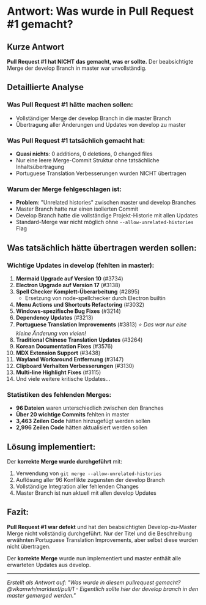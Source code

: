 # Antwort: Was wurde in Pull Request #1 gemacht?

## Kurze Antwort
**Pull Request #1 hat NICHT das gemacht, was er sollte.** Der beabsichtigte Merge der develop Branch in master war unvollständig.

## Detaillierte Analyse

### Was Pull Request #1 hätte machen sollen:
- Vollständiger Merge der develop Branch in die master Branch
- Übertragung aller Änderungen und Updates von develop zu master

### Was Pull Request #1 tatsächlich gemacht hat:
- **Quasi nichts**: 0 additions, 0 deletions, 0 changed files
- Nur eine leere Merge-Commit Struktur ohne tatsächliche Inhaltsübertragung
- Portuguese Translation Verbesserungen wurden NICHT übertragen

### Warum der Merge fehlgeschlagen ist:
- **Problem**: "Unrelated histories" zwischen master und develop Branches
- Master Branch hatte nur einen isolierten Commit
- Develop Branch hatte die vollständige Projekt-Historie mit allen Updates
- Standard-Merge war nicht möglich ohne `--allow-unrelated-histories` Flag

## Was tatsächlich hätte übertragen werden sollen:

### Wichtige Updates in develop (fehlten in master):
1. **Mermaid Upgrade auf Version 10** (#3734)
2. **Electron Upgrade auf Version 17** (#3138)
3. **Spell Checker Komplett-Überarbeitung** (#2895)
   - Ersetzung von node-spellchecker durch Electron builtin
4. **Menu Actions und Shortcuts Refactoring** (#3032)
5. **Windows-spezifische Bug Fixes** (#3214)
6. **Dependency Updates** (#3213)
7. **Portuguese Translation Improvements** (#3813) ⭐ _Das war nur eine kleine Änderung von vielen!_
8. **Traditional Chinese Translation Updates** (#3264)
9. **Korean Documentation Fixes** (#3576)
10. **MDX Extension Support** (#3438)
11. **Wayland Workaround Entfernung** (#3147)
12. **Clipboard Verhalten Verbesserungen** (#3130)
13. **Multi-line Highlight Fixes** (#3115)
14. Und viele weitere kritische Updates...

### Statistiken des fehlenden Merges:
- **96 Dateien** waren unterschiedlich zwischen den Branches
- **Über 20 wichtige Commits** fehlten in master
- **3,463 Zeilen Code** hätten hinzugefügt werden sollen
- **2,996 Zeilen Code** hätten aktualisiert werden sollen

## Lösung implementiert:

Der **korrekte Merge wurde durchgeführt** mit:
1. Verwendung von `git merge --allow-unrelated-histories`
2. Auflösung aller 96 Konflikte zugunsten der develop Branch
3. Vollständige Integration aller fehlenden Changes
4. Master Branch ist nun aktuell mit allen develop Updates

## Fazit:

**Pull Request #1 war defekt** und hat den beabsichtigten Develop-zu-Master Merge nicht vollständig durchgeführt. Nur der Titel und die Beschreibung erwähnten Portuguese Translation Improvements, aber selbst diese wurden nicht übertragen.

Der **korrekte Merge** wurde nun implementiert und master enthält alle erwarteten Updates aus develop.

---
*Erstellt als Antwort auf: "Was wurde in diesem pullrequest gemacht? @vikamwh/marktext/pull/1 - Eigentlich sollte hier der develop branch in den master gemerged werden."*